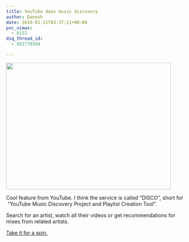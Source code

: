 ```yaml
---
title: YouTube does music discovery
author: Danesh
date: 2010-01-22T03:37:21+00:00
pvc_views:
  - 6131
dsq_thread_id:
  - 892770394

---
```

<img loading="lazy" class="alignnone size-medium wp-image-1976" title="You.Tube.Disco" src="/wp-content/uploads/2010/01/You.Tube_.Disco_-450x347.png" alt="" width="450" height="347" srcset="/wp-content/uploads/2010/01/You.Tube_.Disco_-450x347.png 450w, /wp-content/uploads/2010/01/You.Tube_.Disco_.png 981w" sizes="(max-width: 450px) 100vw, 450px" />

Cool feature from YouTube. I think the service is called &#8220;DISCO&#8221;, short for  &#8220;YouTube Music Discovery Project and Playlist Creation Tool&#8221;.

Search for an artist, watch all their videos or get recommendations for mixes from related artists.

[Take it for a spin.][1]

 [1]: http://www.youtube.com/disco